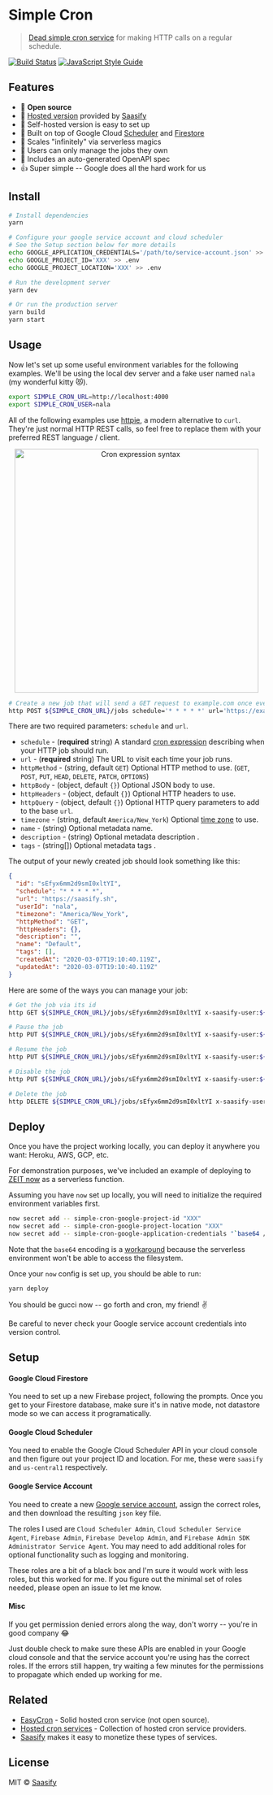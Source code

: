 # Simple Cron

> [Dead simple cron service](https://simplecron.dev) for making HTTP calls on a regular schedule.

[![Build Status](https://travis-ci.com/saasify-sh/simple-cron.svg?branch=master)](https://travis-ci.com/saasify-sh/simple-cron) [![JavaScript Style Guide](https://img.shields.io/badge/code_style-standard-brightgreen.svg)](https://standardjs.com)

## Features

- 💯 **Open source**
- 🙈 [Hosted version](https://simplecron.dev) provided by [Saasify](https://saasify.sh)
- 🙉 Self-hosted version is easy to set up
- 🐳 Built on top of Google Cloud [Scheduler](https://cloud.google.com/scheduler) and [Firestore](https://cloud.google.com/firestore)
- 💪 Scales "infinitely" via serverless magics
- 👤 Users can only manage the jobs they own
- 🤖 Includes an auto-generated OpenAPI spec
- 👍 Super simple -- Google does all the hard work for us

## Install

```bash
# Install dependencies
yarn
```

```bash
# Configure your google service account and cloud scheduler
# See the Setup section below for more details
echo GOOGLE_APPLICATION_CREDENTIALS='/path/to/service-account.json' >> .env
echo GOOGLE_PROJECT_ID='XXX' >> .env
echo GOOGLE_PROJECT_LOCATION='XXX' >> .env

# Run the development server
yarn dev

# Or run the production server
yarn build
yarn start
```

## Usage

Now let's set up some useful environment variables for the following examples. We'll be using the local dev server and a fake user named `nala` (my wonderful kitty 😻).

```bash
export SIMPLE_CRON_URL=http://localhost:4000
export SIMPLE_CRON_USER=nala
```

All of the following examples use [httpie](https://httpie.org), a modern alternative to `curl`. They're just normal HTTP REST calls, so feel free to replace them with your preferred REST language / client.

<p align="center">
  <img src="https://raw.githubusercontent.com/saasify-sh/simple-cron/master/media/cron-syntax.png" alt="Cron expression syntax" width="480" />
</p>

```bash
# Create a new job that will send a GET request to example.com once every minute
http POST ${SIMPLE_CRON_URL}/jobs schedule='* * * * *' url='https://example.com' x-saasify-user:${SIMPLE_CRON_USER}
```

There are two required parameters: `schedule` and `url`.

- `schedule` - (**required** string) A standard [cron expression](https://crontab.guru) describing when your HTTP job should run.
- `url` - (**required** string) The URL to visit each time your job runs.
- `httpMethod` - (string, default `GET`) Optional HTTP method to use. (`GET`, `POST`, `PUT`, `HEAD`, `DELETE`, `PATCH`, `OPTIONS`)
- `httpBody` - (object, default `{}`) Optional JSON body to use.
- `httpHeaders` - (object, default `{}`) Optional HTTP headers to use.
- `httpQuery` - (object, default `{}`) Optional HTTP query parameters to add to the base `url`.
- `timezone` - (string, default `America/New_York`) Optional [time zone](https://cloud.google.com/dataprep/docs/html/Supported-Time-Zone-Values_66194188) to use.
- `name` - (string) Optional metadata name.
- `description` - (string) Optional metadata description .
- `tags` - (string[]) Optional metadata tags .

The output of your newly created job should look something like this:

```json
{
  "id": "sEfyx6mm2d9smI0xltYI",
  "schedule": "* * * * *",
  "url": "https://saasify.sh",
  "userId": "nala",
  "timezone": "America/New_York",
  "httpMethod": "GET",
  "httpHeaders": {},
  "description": "",
  "name": "Default",
  "tags": [],
  "createdAt": "2020-03-07T19:10:40.119Z",
  "updatedAt": "2020-03-07T19:10:40.119Z"
}
```

Here are some of the ways you can manage your job:

```bash
# Get the job via its id
http GET ${SIMPLE_CRON_URL}/jobs/sEfyx6mm2d9smI0xltYI x-saasify-user:${SIMPLE_CRON_USER}

# Pause the job
http PUT ${SIMPLE_CRON_URL}/jobs/sEfyx6mm2d9smI0xltYI x-saasify-user:${SIMPLE_CRON_USER} state=paused

# Resume the job
http PUT ${SIMPLE_CRON_URL}/jobs/sEfyx6mm2d9smI0xltYI x-saasify-user:${SIMPLE_CRON_USER} state=enabled

# Disable the job
http PUT ${SIMPLE_CRON_URL}/jobs/sEfyx6mm2d9smI0xltYI x-saasify-user:${SIMPLE_CRON_USER} state=disabled

# Delete the job
http DELETE ${SIMPLE_CRON_URL}/jobs/sEfyx6mm2d9smI0xltYI x-saasify-user:${SIMPLE_CRON_USER}
```

## Deploy

Once you have the project working locally, you can deploy it anywhere you want: Heroku, AWS, GCP, etc.

For demonstration purposes, we've included an example of deploying to [ZEIT now](https://zeit.co/now) as a serverless function.

Assuming you have `now` set up locally, you will need to initialize the required environment variables first.

```bash
now secret add -- simple-cron-google-project-id "XXX"
now secret add -- simple-cron-google-project-location "XXX"
now secret add -- simple-cron-google-application-credentials "`base64 /path/to/service-account.json`"
```

Note that the `base64` encoding is a [workaround](https://github.com/zeit/now/issues/749) because the serverless environment won't be able to access the filesystem.

Once your `now` config is set up, you should be able to run:

```bash
yarn deploy
```

You should be gucci now -- go forth and cron, my friend! ✌️

Be careful to never check your Google service account credentials into version control.

## Setup

#### Google Cloud Firestore

You need to set up a new Firebase project, following the prompts. Once you get to your Firestore database, make sure it's in native mode, not datastore mode so we can access it programatically.

#### Google Cloud Scheduler

You need to enable the Google Cloud Scheduler API in your cloud console and then figure out your project ID and location. For me, these were `saasify` and `us-central1` respectively.

#### Google Service Account

You need to create a new [Google service account](https://cloud.google.com/docs/authentication/getting-started), assign the correct roles, and then download the resulting `json` key file.

The roles I used are `Cloud Scheduler Admin`, `Cloud Scheduler Service Agent`, `Firebase Admin`, `Firebase Develop Admin`, and `Firebase Admin SDK Administrator Service Agent`. You may need to add additional roles for optional functionality such as logging and monitoring.

These roles are a bit of a black box and I'm sure it would work with less roles, but this worked for me. If you figure out the minimal set of roles needed, please open an issue to let me know.

#### Misc

If you get permission denied errors along the way, don't worry -- you're in good company 😂

Just double check to make sure these APIs are enabled in your Google cloud console and that the service account you're using has the correct roles. If the errors still happen, try waiting a few minutes for the permissions to propagate which ended up working for me.

## Related

- [EasyCron](https://www.easycron.com/) - Solid hosted cron service (not open source).
- [Hosted cron services](https://www.cronjobservices.com) - Collection of hosted cron service providers.
- [Saasify](https://saasify.sh) makes it easy to monetize these types of services.

## License

MIT © [Saasify](https://saasify.sh)
